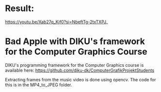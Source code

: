 # Result:
https://youtu.be/Xab27q_Kjf0?si=NbeftTg-2txTXPJ_

# Bad Apple with DIKU's framework for the Computer Graphics Course
DIKU's programming framework for the Computer Graphics course is available here: 
https://github.com/diku-dk/ComputerGrafikProjektStudents

Extracting frames from the music video is done using opencv. The code for this is in the MP4_to_JPEG folder.
